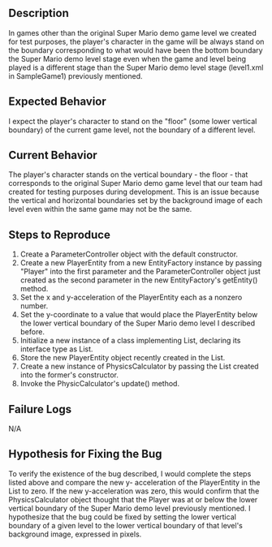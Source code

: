 ## Description

In games other than the original Super Mario demo game level we created for test purposes, the player's character in the game
will be always stand on the boundary corresponding to what would have been the bottom boundary the Super Mario demo 
level stage even when the game and level being played is a different stage than the Super Mario demo level stage 
(level1.xml in SampleGame1) previously mentioned. 

## Expected Behavior

I expect the player's character to stand on the "floor" (some lower vertical boundary) of the current game level, not
the boundary of a different level.

## Current Behavior

The player's character stands on the vertical boundary - the floor - that corresponds to the original Super Mario
demo game level that our team had created for testing purposes during development. This is an issue because the 
vertical and horizontal boundaries set by the background image of each level even within the same game may not
be the same. 

## Steps to Reproduce

 1. Create a ParameterController object with the default constructor.
 2. Create a new PlayerEntity from a new EntityFactory instance by passing "Player" into the first parameter and
 the ParameterController object just created as the second parameter in the new EntityFactory's getEntity() method.
 3. Set the x and y-acceleration of the PlayerEntity each as a nonzero number.
 4. Set the y-coordinate to a value that would place the PlayerEntity below the lower vertical boundary
 of the Super Mario demo level I described before. 
 5. Initialize a new instance of a class implementing List, declaring its interface type as List<Entity>.
 6. Store the new PlayerEntity object recently created in the List. 
 7. Create a new instance of PhysicsCalculator by passing the List created into the former's constructor.
 8. Invoke the PhysicCalculator's update() method. 

## Failure Logs

N/A

## Hypothesis for Fixing the Bug

To verify the existence of the bug described, I would complete the steps listed above and compare the new y-
acceleration of the PlayerEntity in the List to zero. If the new y-acceleration was zero, this would confirm that 
the PhysicsCalculator object thought that the Player was at or below the lower vertical boundary of the Super Mario demo
level previously mentioned.
I hypothesize that the bug could be fixed by setting the lower vertical boundary of a given level to the lower vertical
boundary of that level's background image, expressed in pixels. 